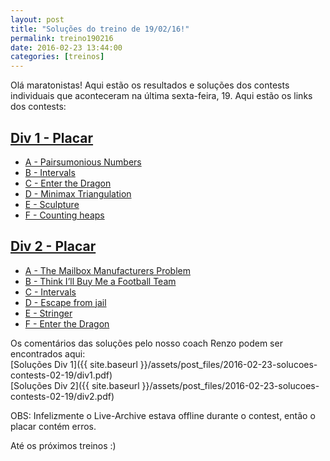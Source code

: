 ```yaml
---
layout: post
title: "Soluções do treino de 19/02/16!"
permalink: treino190216
date: 2016-02-23 13:44:00
categories: [treinos]
---
```


Olá maratonistas! Aqui estão os resultados e soluções dos contests individuais 
que aconteceram na última sexta-feira, 19. Aqui estão os links dos contests:

## [Div 1 - Placar](https://www.maratonando.com.br/contest/56bbb77457fe25de1001dcd6)
- [A - Pairsumonious Numbers](https://uva.onlinejudge.org/index.php?option=com_onlinejudge&Itemid=8&page=show_problem&problem=1143)
- [B - Intervals](http://www.spoj.com/problems/INTERVAL/)
- [C - Enter the Dragon](https://icpcarchive.ecs.baylor.edu/index.php?option=com_onlinejudge&Itemid=8&page=show_problem&problem=2978)
- [D - Minimax Triangulation](https://icpcarchive.ecs.baylor.edu/index.php?option=onlinejudge&page=show_problem&problem=1133)
- [E - Sculpture](https://icpcarchive.ecs.baylor.edu/index.php?option=onlinejudge&page=show_problem&problem=2292)
- [F - Counting heaps](https://icpcarchive.ecs.baylor.edu/index.php?option=com_onlinejudge&Itemid=8&page=show_problem&problem=2391)

## [Div 2 - Placar](https://www.maratonando.com.br/contest/56bbb9cf46fda7e4107386ca)
- [A - The Mailbox Manufacturers Problem](https://uva.onlinejudge.org/index.php?option=com_onlinejudge&Itemid=8&page=show_problem&problem=823)
- [B - Think I’ll Buy Me a Football Team](https://icpcarchive.ecs.baylor.edu/index.php?option=com_onlinejudge&Itemid=8&page=show_problem&problem=2368)
- [C - Intervals](http://www.spoj.com/problems/INTERVAL/)
- [D - Escape from jail](http://www.spoj.com/problems/ESJAIL/)
- [E - Stringer](https://icpcarchive.ecs.baylor.edu/index.php?option=com_onlinejudge&Itemid=8&page=show_problem&problem=2705)
- [F - Enter the Dragon](https://icpcarchive.ecs.baylor.edu/index.php?option=com_onlinejudge&Itemid=8&page=show_problem&problem=2978)

Os comentários das soluções pelo nosso coach Renzo podem ser encontrados aqui:  
[Soluções Div 1]({{ site.baseurl }}/assets/post_files/2016-02-23-solucoes-contests-02-19/div1.pdf)  
[Soluções Div 2]({{ site.baseurl }}/assets/post_files/2016-02-23-solucoes-contests-02-19/div2.pdf)  

OBS: Infelizmente o Live-Archive estava offline durante o contest, então o placar
contém erros.  
  
Até os próximos treinos :)
